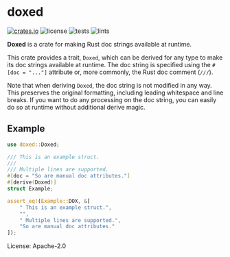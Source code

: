 # doxed

[![crates.io](https://img.shields.io/crates/v/doxed.svg)](https://crates.io/crates/doxed)
![license](https://img.shields.io/badge/license-Apache%202.0-blue)
![tests](https://github.com/npmccallum/doxed/actions/workflows/test.yml/badge.svg)
![lints](https://github.com/npmccallum/doxed/actions/workflows/lint.yml/badge.svg)

**Doxed** is a crate for making Rust doc strings available at runtime.

This crate provides a trait, `Doxed`, which can be derived for any type to
make its doc strings available at runtime. The doc string is specified
using the `#[doc = "..."]` attribute or, more commonly, the Rust doc
comment (`///`).

Note that when deriving `Doxed`, the doc string is not modified in any way.
This preserves the original formatting, including leading whitespace and
line breaks. If you want to do any processing on the doc string, you can
easily do so at runtime without additional derive magic.

## Example

```rust
use doxed::Doxed;

/// This is an example struct.
///
/// Multiple lines are supported.
#[doc = "So are manual doc attributes."]
#[derive(Doxed)]
struct Example;

assert_eq!(Example::DOX, &[
    " This is an example struct.",
    "",
    " Multiple lines are supported.",
    "So are manual doc attributes."
]);
```

License: Apache-2.0
